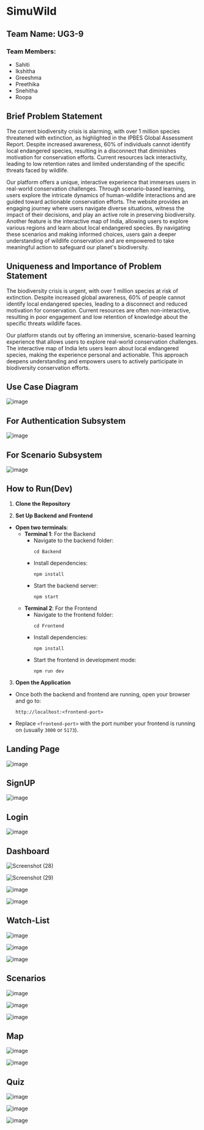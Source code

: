 # SimuWild
                              

## Team Name: UG3-9

### Team Members:
- Sahiti
- Ikshitha
- Greeshma
- Preethika
- Snehitha
- Roopa


## Brief Problem Statement

The current biodiversity crisis is alarming, with over 1 million species threatened with extinction, as highlighted in the IPBES Global Assessment Report. Despite increased awareness, 60% of individuals cannot identify local endangered species, resulting in a disconnect that diminishes motivation for conservation efforts. Current resources lack interactivity, leading to low retention rates and limited understanding of the specific threats faced by wildlife.

Our platform offers a unique, interactive experience that immerses users in real-world conservation challenges. Through scenario-based learning, users explore the intricate dynamics of human-wildlife interactions and are guided toward actionable conservation efforts. The website provides an engaging journey where users navigate diverse situations, witness the impact of their decisions, and play an active role in preserving biodiversity. Another feature is the interactive map of India, allowing users to explore various regions and learn about local endangered species. By navigating these scenarios and making informed choices, users gain a deeper understanding of wildlife conservation and are empowered to take meaningful action to safeguard our planet's biodiversity.

## Uniqueness and Importance of Problem Statement

The biodiversity crisis is urgent, with over 1 million species at risk of extinction. Despite increased global awareness, 60% of people cannot identify local endangered species, leading to a disconnect and reduced motivation for conservation. Current resources are often non-interactive, resulting in poor engagement and low retention of knowledge about the specific threats wildlife faces.

Our platform stands out by offering an immersive, scenario-based learning experience that allows users to explore real-world conservation challenges. The interactive map of India lets users learn about local endangered species, making the experience personal and actionable. This approach deepens understanding and empowers users to actively participate in biodiversity conservation efforts.

## Use Case Diagram
![image](https://github.com/user-attachments/assets/bc437177-006e-40e8-b847-9a9fc81be14f)

## For Authentication Subsystem
![image](https://github.com/user-attachments/assets/1ecb24ed-86f1-4706-bb61-171cf75adaef)


## For Scenario Subsystem
![image](https://github.com/user-attachments/assets/2fc37dc6-e4d8-4305-8b8b-faf3cc75211c)

## How to Run(Dev)

1. **Clone the Repository**  

2. **Set Up Backend and Frontend**

- **Open two terminals**:
  - **Terminal 1**: For the Backend
    - Navigate to the backend folder:
      ```
      cd Backend
      ```
    - Install dependencies:
      ```
      npm install
      ```
    - Start the backend server:
      ```
      npm start
      ```
  - **Terminal 2**: For the Frontend
    - Navigate to the frontend folder:
      ```
      cd Frontend
      ```
    - Install dependencies:
      ```
      npm install
      ```
    - Start the frontend in development mode:
      ```
      npm run dev
      ```

3. **Open the Application**

- Once both the backend and frontend are running, open your browser and go to:
  ```
  http://localhost:<frontend-port>
  ```
- Replace `<frontend-port>` with the port number your frontend is running on (usually `3000` or `5173`).

## Landing Page

![image](https://github.com/user-attachments/assets/ffcde721-656f-43db-ac6d-81d4e8b3dfd8)

## SignUP

![image](https://github.com/user-attachments/assets/a97de8d7-e6d6-4d3c-aa71-8ab7be2c68d6)

## Login

![image](https://github.com/user-attachments/assets/86b74afc-feef-4240-b1ba-276d8cd9678e)

## Dashboard

![Screenshot (28)](https://github.com/user-attachments/assets/37d47e81-8181-4349-8afb-9d4fa834a230)


![Screenshot (29)](https://github.com/user-attachments/assets/4b6a07a6-ca86-45bb-b3ad-b59e547e60df)


![image](https://github.com/user-attachments/assets/62fd8086-df3c-4a85-858e-1ddbc42edec3)

![image](https://github.com/user-attachments/assets/ef61b145-d553-4085-a325-58bf5a6efdd1)


## Watch-List

![image](https://github.com/user-attachments/assets/22e06599-3e81-4b9b-87cd-54a560cec8ce)

![image](https://github.com/user-attachments/assets/ad3d1371-e30d-4051-b547-68ad4c713aee)

![image](https://github.com/user-attachments/assets/eb43735a-c052-4fba-90a0-dec70d729b91)


## Scenarios

![image](https://github.com/user-attachments/assets/d1d0eaf5-1fc6-44b1-9981-a392e4074dd1)

![image](https://github.com/user-attachments/assets/70d6099d-4e0e-4243-bc1a-dc8e79a400c4)

![image](https://github.com/user-attachments/assets/1f5d8ba7-97e2-47ca-a70b-ead91ed9d2d3)


## Map

![image](https://github.com/user-attachments/assets/1d11e922-0884-420d-a363-ec757a29a156)

![image](https://github.com/user-attachments/assets/5f90241c-11ee-48ed-b9e7-e2946343908d)

## Quiz

![image](https://github.com/user-attachments/assets/aa2df790-7125-4373-b726-9609fee1ce37)

![image](https://github.com/user-attachments/assets/f8ac7bbd-63c7-4772-8c95-0a87805d1de7)

![image](https://github.com/user-attachments/assets/5574e1ee-b256-4bbb-80b3-5efef61a51f0)





